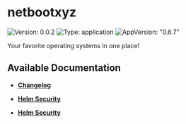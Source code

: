 # netbootxyz

![Version: 0.0.2](https://img.shields.io/badge/Version-0.0.2-informational?style=flat-square) ![Type: application](https://img.shields.io/badge/Type-application-informational?style=flat-square) ![AppVersion: "0.6.7"](https://img.shields.io/badge/AppVersion-"0.6.7"-informational?style=flat-square)

Your favorite operating systems in one place!

## Available Documentation

- [**Changelog**](CHANGELOG)

- [**Helm Security**](container-security)

- [**Helm Security**](helm-security)


